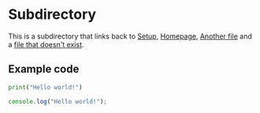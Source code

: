# Subdirectory

This is a subdirectory that links back to [Setup](setup), [Homepage](index), [Another file](subdirectory/another-file) and a [file that doesn't exist](not-found).


## Example code

```python
print("Hello world!")
```

```javascript
console.log("Hello world!");
```
